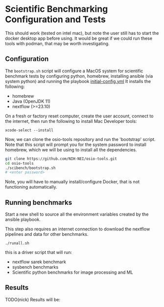 # Scientific Benchmarking Configuration and Tests

This should work (tested on intel mac), but note the user still has to start the docker desktop app before using. It would be great if we could run these tools with podman, that may be worth investigating.

## Configuration
The `bootstrap.sh` script will configure a MacOS system for scientific benchmark tests by configuring python, homebrew, installing ansible (via system python) and running the playbook [initial-config.yml](initial-config.yml)
It installs the following:
- homebrew
- Java (OpenJDK 11)
- nextflow (>=23.10)

On a fresh or factory reset computer, create the user account, connect to the internet, then run the following to install Mac Developer tools:

```
xcode-select --install
```

Now, we can clone the osio-tools repository and run the 'bootstrap' script.
Note that this script will prompt you for the system password to install homebrew, which we will be using to install all the dependencies.

```bash
git clone https://github.com/NIH-NEI/osio-tools.git
cd osio-tools
./scibench/bootstrap.sh
# <enter password>
```

Note, you will have to manually install/configure Docker, that is not functioning automatically.

## Running benchmarks
Start a new shell to source all the environment variables created by the ansible playbook.

This step also requires an internet connection to download the nextflow pipelines and data for other benchmarks.


```
./runall.sh
```
this is a driver script that will run:
- nextflow sarek benchmark
- sysbench benchmarks
- Scientific python benchmarks for image processing and ML

## Results

TODO(nick) Results will be:
